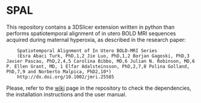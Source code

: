 # SPAL

This repository contains a 3DSlicer extension written in python than performs spatiotemporal alignment of in utero BOLD MRI sequences acquired during maternal hyperoxia, as described in the research paper: 

        Spatiotemporal Alignment of In Utero BOLD-MRI Series
        (Esra Abaci Turk, PhD,1,2 Jie Luo, PhD,1,2 Borjan Gagoski, PhD,3 Javier Pascau, PhD,2,4,5 Carolina Bibbo, MD,6 Julian N. Robinson, MD,6 P. Ellen Grant, MD, 1 Elfar Adalsteinsson, PhD,2,7,8 Polina Golland, PhD,7,9 and Norberto Malpica, PhD2,10*)
        http://dx.doi.org/10.1002/jmri.25585


Please, refer to the [wiki](https://github.com/Milogav/SPAL/wiki) page in the repository to check the dependencies, the installation instructions and the user manual.

